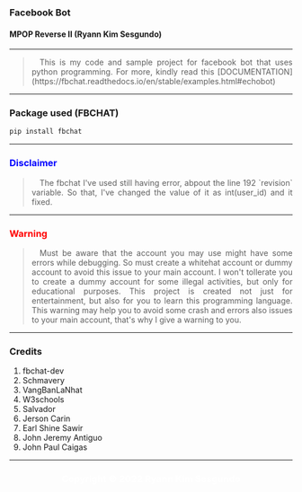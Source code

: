 ### Facebook Bot
#### MPOP Reverse II (Ryann Kim Sesgundo)

---
<blockquote style="text-align: justify">&emsp;This is my code and sample project for facebook bot that uses python programming. For more, kindly read this [DOCUMENTATION](https://fbchat.readthedocs.io/en/stable/examples.html#echobot)</blockquote>

---
### Package used (FBCHAT)
```Bash
pip install fbchat
```

---
<h3 style="color: blue">Disclaimer</h3>
<blockquote style="text-align: justify">&emsp;The fbchat I've used still having error, abpout the line 192 `revision` variable. So that, I've changed the value of it as int(user_id) and it fixed.</blockquote>

---
<h3 style="color: red">Warning</h3>
<blockquote style="text-align: justify">&emsp;Must be aware that the account you may use might have some errors while debugging. So must create a whitehat account or dummy account to avoid this issue to your main account. I won't tollerate you to create a dummy account for some illegal activities, but only for educational purposes. This project is created not just for entertainment, but also for you to learn this programming language. This warning may help you to avoid some crash and errors also issues to your main account, that's why I give a warning to you.</blockquote>

---
### Credits
1. fbchat-dev
2. Schmavery
3. VangBanLaNhat
4. W3schools
5. Salvador
6. Jerson Carin
7. Earl Shine Sawir
8. John Jeremy Antiguo
9. John Paul Caigas

---

<h3 style="color: white; text-align: center;"> Copyright © 2022 Ryann Kim Sesgundo</h3>